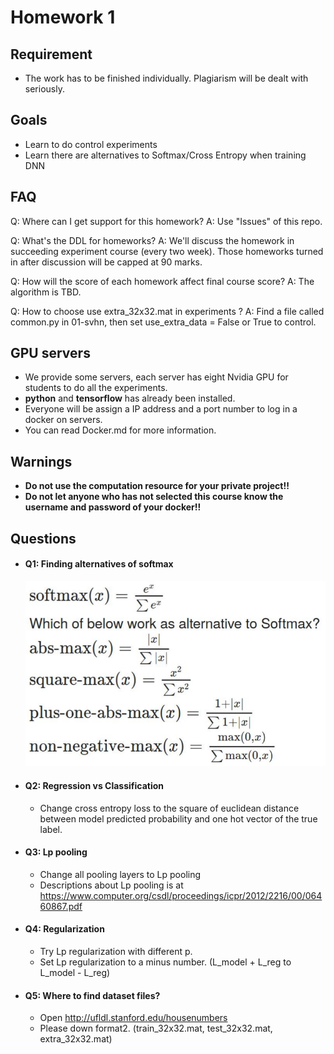 # Homework 1

## Requirement
- The work has to be finished individually. Plagiarism will be dealt with seriously.

## Goals
- Learn to do control experiments
- Learn there are alternatives to Softmax/Cross Entropy when training DNN

## FAQ
Q: Where can I get support for this homework?
A: Use "Issues" of this repo.

Q: What's the DDL for homeworks?
A: We'll discuss the homework in succeeding experiment course (every two week). Those homeworks turned in after discussion will be capped at 90 marks.

Q: How will the score of each homework affect final course score?
A: The algorithm is TBD.

Q: How to choose use extra\_32x32.mat in experiments ?
A: Find a file called common.py in 01-svhn, then set use\_extra\_data = False or True to control.

## GPU servers
- We provide some servers, each server has eight Nvidia GPU for students to do all the experiments.
- **python** and **tensorflow** has already been installed.
- Everyone will be assign a IP address and a port number to log in a docker on servers.
- You can read Docker.md for more information.

## Warnings
- **Do not use the computation resource for your private project!!**
- **Do not let anyone who has not selected this course know the username and password of your docker!!**

## Questions
- #### Q1: Finding alternatives of softmax

  <img src="./images/find_soft.png" width="500px"/>

- #### Q2: Regression vs Classification

  - Change cross entropy loss to the square of euclidean distance between model predicted probability and one hot vector of the true label.

- #### Q3: Lp pooling

  - Change all pooling layers to Lp pooling
  - Descriptions about Lp pooling is at https://www.computer.org/csdl/proceedings/icpr/2012/2216/00/06460867.pdf

- #### Q4: Regularization

  - Try Lp regularization with different p.
  - Set Lp regularization to a minus number. (L_model + L_reg to L_model - L_reg)

- #### Q5: Where to find dataset files?
  - Open http://ufldl.stanford.edu/housenumbers
  - Please down format2. (train\_32x32.mat, test\_32x32.mat, extra\_32x32.mat)
